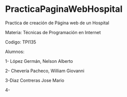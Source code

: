 # PracticaPaginaWebHospital
Practica de creación de Página web de un Hospital

Materia: Técnicas de Programación en Internet

Codigo: TPI135

Alumnos:

1- López Germán, Nelson Alberto

2- Chevería Pacheco, William Giovanni

3-Diaz Contreras Jose Mario

4-
